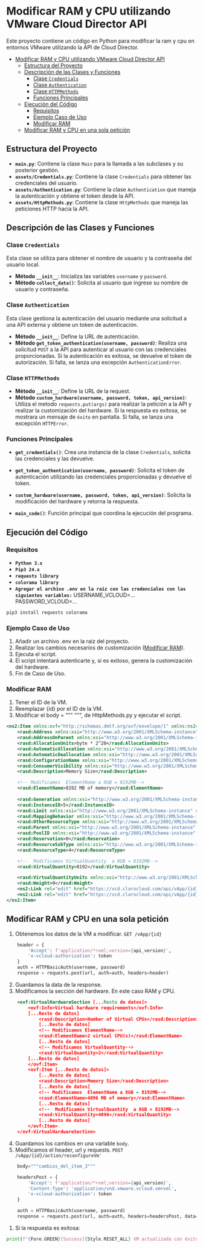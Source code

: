 # Modificar RAM y CPU utilizando VMware Cloud Director API

Este proyecto contiene un código en Python para modificar la ram y cpu en entornos VMware utilizando la API de Cloud Director.

- [Modificar RAM y CPU utilizando VMware Cloud Director API](#modificar-ram-y-cpu-utilizando-vmware-cloud-director-api)
  - [Estructura del Proyecto](#estructura-del-proyecto)
  - [Descripción de las Clases y Funciones](#descripción-de-las-clases-y-funciones)
    - [Clase `Credentials`](#clase-credentials)
    - [Clase `Authentication`](#clase-authentication)
    - [Clase `HTTPMethods`](#clase-httpmethods)
    - [Funciones Principales](#funciones-principales)
  - [Ejecución del Código](#ejecución-del-código)
    - [Requisitos](#requisitos)
    - [Ejemplo Caso de Uso](#ejemplo-caso-de-uso)
    - [Modificar RAM](#modificar-ram)
  - [Modificar RAM y CPU en una sola petición](#modificar-ram-y-cpu-en-una-sola-petición)


## Estructura del Proyecto

- **`main.py`**: Contiene la clase `Main` para la llamada a las subclases y su posterior gestión.
- **`assets/Credentials.py`**: Contiene la clase `Credentials` para obtener las credenciales del usuario.
- **`assets/Authentication.py`**: Contiene la clase `Authentication` que maneja la autenticación y obtiene el token desde la API.
- **`assets/HttpMethods.py`**: Contiene la clase `HttpMethods` que maneja las peticiones HTTP hacia la API.

## Descripción de las Clases y Funciones

### Clase `Credentials`
Esta clase se utiliza para obtener el nombre de usuario y la contraseña del usuario local.

- **Método `__init__`**: Inicializa las variables `username` y `password`.
- **Método `collect_data()`**: Solicita al usuario que ingrese su nombre de usuario y contraseña.

### Clase `Authentication`
Esta clase gestiona la autenticación del usuario mediante una solicitud a una API externa y obtiene un token de autenticación.

- **Método `__init__`**: Define la URL de autenticación.
- **Método `get_token_authentication(username, password)`**: Realiza una solicitud `POST` a la API para autenticar al usuario con las credenciales proporcionadas. Si la autenticación es exitosa, se devuelve el token de autorización. Si falla, se lanza una excepción `AuthenticationError`.

### Clase `HTTPMethods`
- **Método `__init__`**: Define la URL de la request.
- **Método `custom_hardware(username, password, token, api_version)`**: Utiliza el metodo `requests.put(args)` para realizar la petición a la API y realizar la customización del hardware.
Si la respuesta es exitosa, se mostrara un mensaje de `éxito` en pantalla. Si falla, se lanza una excepción `HTTPError`.

### Funciones Principales

- **`get_credentials()`**: Crea una instancia de la clase `Credentials`, solicita las credenciales y las devuelve.
  
- **`get_token_authentication(username, password)`**: Solicita el token de autenticación utilizando las credenciales proporcionadas y devuelve el token.

- **`custom_hardware(username, password, token, api_version)`**: Solicita la modificación del hardware y retorna la respuesta.

- **`main_code()`**: Función principal que coordina la ejecución del programa.

## Ejecución del Código

### Requisitos
- **`Python 3.x`**
- **`Pip3 24.x`**
- **`requests library`**
- **`colorama library`**
- **`Agregar el archivo .env en la raiz con las credenciales con las siguientes variables:`**   USERNAME_VCLOUD=...
PASSWORD_VCLOUD=...

```bash
pip3 install requests colorama
```

### Ejemplo Caso de Uso
1. Añadir un archivo .env en la raiz del proyecto.
2. Realizar los cambios necesarios de customización ([Modificar RAM](#modificar-ram)).
3. Ejecuta el script.
4. El script intentará autenticarte y, si es exitoso, genera la customización del hardware.
5. Fin de Caso de Uso.

### Modificar RAM
1. Tener el ID de la VM.
2. Reemplazar {id} por el ID de la VM.
3. Modificar el body =  """ """, de HttpMethods.py y ejecutar el script.
```xml
<ns2:Item xmlns:ovf="http://schemas.dmtf.org/ovf/envelope/1" xmlns:ns2="http://www.vmware.com/vcloud/v1.5" xmlns:vmext="http://www.vmware.com/vcloud/extension/v1.5" xmlns:vssd="http://schemas.dmtf.org/wbem/wscim/1/cim-schema/2/CIM_VirtualSystemSettingData" xmlns:common="http://schemas.dmtf.org/wbem/wscim/1/common" xmlns:rasd="http://schemas.dmtf.org/wbem/wscim/1/cim-schema/2/CIM_ResourceAllocationSettingData" xmlns:vmw="http://www.vmware.com/schema/ovf" xmlns:ovfenv="http://schemas.dmtf.org/ovf/environment/1" xmlns:ns9="http://www.vmware.com/vcloud/versions" ns2:type="application/vnd.vmware.vcloud.rasdItem+xml" ns2:href="https://vcd.clarocloud.com/api/vApp/{id}/virtualHardwareSection/memory">
    <rasd:Address xmlns:xsi="http://www.w3.org/2001/XMLSchema-instance" xsi:nil="true"/>
    <rasd:AddressOnParent xmlns:xsi="http://www.w3.org/2001/XMLSchema-instance" xsi:nil="true"/>
    <rasd:AllocationUnits>byte * 2^20</rasd:AllocationUnits>
    <rasd:AutomaticAllocation xmlns:xsi="http://www.w3.org/2001/XMLSchema-instance" xsi:nil="true"/>
    <rasd:AutomaticDeallocation xmlns:xsi="http://www.w3.org/2001/XMLSchema-instance" xsi:nil="true"/>
    <rasd:ConfigurationName xmlns:xsi="http://www.w3.org/2001/XMLSchema-instance" xsi:nil="true"/>
    <rasd:ConsumerVisibility xmlns:xsi="http://www.w3.org/2001/XMLSchema-instance" xsi:nil="true"/>
    <rasd:Description>Memory Size</rasd:Description>

    <!-- Modificamos  ElementName a 8GB = 8192MB-->
    <rasd:ElementName>8192 MB of memory</rasd:ElementName>
    
    <rasd:Generation xmlns:xsi="http://www.w3.org/2001/XMLSchema-instance" xsi:nil="true"/>
    <rasd:InstanceID>5</rasd:InstanceID>
    <rasd:Limit xmlns:xsi="http://www.w3.org/2001/XMLSchema-instance" xsi:nil="true"/>
    <rasd:MappingBehavior xmlns:xsi="http://www.w3.org/2001/XMLSchema-instance" xsi:nil="true"/>
    <rasd:OtherResourceType xmlns:xsi="http://www.w3.org/2001/XMLSchema-instance" xsi:nil="true"/>
    <rasd:Parent xmlns:xsi="http://www.w3.org/2001/XMLSchema-instance" xsi:nil="true"/>
    <rasd:PoolID xmlns:xsi="http://www.w3.org/2001/XMLSchema-instance" xsi:nil="true"/>
    <rasd:Reservation>0</rasd:Reservation>
    <rasd:ResourceSubType xmlns:xsi="http://www.w3.org/2001/XMLSchema-instance" xsi:nil="true"/>
    <rasd:ResourceType>4</rasd:ResourceType>

    <!--  Modificamos VirtualQuantity  a 8GB = 8192MB-->
    <rasd:VirtualQuantity>8192</rasd:VirtualQuantity>

    <rasd:VirtualQuantityUnits xmlns:xsi="http://www.w3.org/2001/XMLSchema-instance" xsi:nil="true"/>
    <rasd:Weight>0</rasd:Weight>
    <ns2:Link rel="edit" href="https://vcd.clarocloud.com/api/vApp/{id}/virtualHardwareSection/memory" type="application/vnd.vmware.vcloud.rasdItem+xml"/>
    <ns2:Link rel="edit" href="https://vcd.clarocloud.com/api/vApp/{id}/virtualHardwareSection/memory" type="application/vnd.vmware.vcloud.rasdItem+json"/>
</ns2:Item>
```

## Modificar RAM y CPU en una sola petición
1. Obtenemos los datos de la VM a modificar.
`GET /vApp/{id}`  
```python
    header = {
        'Accept': f'application/*+xml;version={api_version}',
        'x-vcloud-authorization': token
    }
    auth = HTTPBasicAuth(username, password)
    response = requests.post(url, auth=auth, headers=header) 
```
2. Guardamos la data de la response.
3. Modificamos la sección del hardware. En este caso RAM y CPU.
```xml
    <ovf:VirtualHardwareSection [...Resto de datos]>
        <ovf:Info>Virtual hardware requirements</ovf:Info>
        [...Resto de datos]
            <rasd:Description>Number of Virtual CPUs</rasd:Description>
            [...Resto de datos]
            <!-- Modificamos ElementName-->
            <rasd:ElementName>2 virtual CPU(s)</rasd:ElementName>
            [...Resto de datos]
            <!-- Modificamos VirtualQuantity-->
            <rasd:VirtualQuantity>2</rasd:VirtualQuantity>
        [...Resto de datos]
        </ovf:Item>
        <ovf:Item [...Resto de datos]>
            [...Resto de datos]
            <rasd:Description>Memory Size</rasd:Description>
            [...Resto de datos]
            <!-- Modificamos  ElementName a 8GB = 8192MB-->
            <rasd:ElementName>4096 MB of memory</rasd:ElementName>
            [...Resto de datos]
            <!--  Modificamos VirtualQuantity  a 8GB = 8192MB-->
            <rasd:VirtualQuantity>4096</rasd:VirtualQuantity>
            [...Resto de datos]
        </ovf:Item>
    </ovf:VirtualHardwareSection>
```
4. Guardamos los cambios en una variable `body`.
5. Modificamos el header, url y requests.
`POST /vApp/{id}/action/reconfigureVm'`
```python
    body="""cambios_del_item_3"""

    headersPost = {
        'Accept': f'application/*+xml;version={api_version}',
        'Content-Type': 'application/vnd.vmware.vcloud.vm+xml',
        'x-vcloud-authorization': token
    }

    auth = HTTPBasicAuth(username, password)
    response = requests.post(url, auth=auth, headers=headersPost, data=body) 
```

1. Si la respuesta es exitosa: 
```python 
print(f"{Fore.GREEN}[Success]{Style.RESET_ALL} VM actualizada con éxito.")
```
